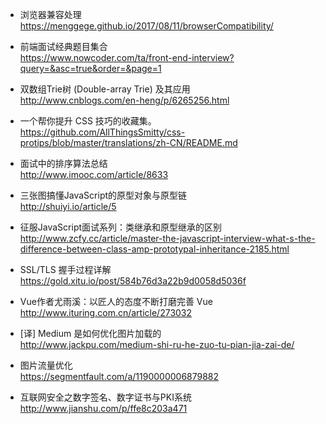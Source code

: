 - 浏览器兼容处理
https://menggege.github.io/2017/08/11/browserCompatibility/

- 前端面试经典题目集合  
https://www.nowcoder.com/ta/front-end-interview?query=&asc=true&order=&page=1

- 双数组Trie树 (Double-array Trie) 及其应用  
http://www.cnblogs.com/en-heng/p/6265256.html

- 一个帮你提升 CSS 技巧的收藏集。  
https://github.com/AllThingsSmitty/css-protips/blob/master/translations/zh-CN/README.md

- 面试中的排序算法总结  
http://www.imooc.com/article/8633

- 三张图搞懂JavaScript的原型对象与原型链  
http://shuiyi.io/article/5

- 征服JavaScript面试系列：类继承和原型继承的区别  
http://www.zcfy.cc/article/master-the-javascript-interview-what-s-the-difference-between-class-amp-prototypal-inheritance-2185.html

- SSL/TLS 握手过程详解  
https://gold.xitu.io/post/584b76d3a22b9d0058d5036f

- Vue作者尤雨溪：以匠人的态度不断打磨完善 Vue  
http://www.ituring.com.cn/article/273032

- [译] Medium 是如何优化图片加载的  
http://www.jackpu.com/medium-shi-ru-he-zuo-tu-pian-jia-zai-de/

- 图片流量优化  
https://segmentfault.com/a/1190000006879882

- 互联网安全之数字签名、数字证书与PKI系统  
http://www.jianshu.com/p/ffe8c203a471
